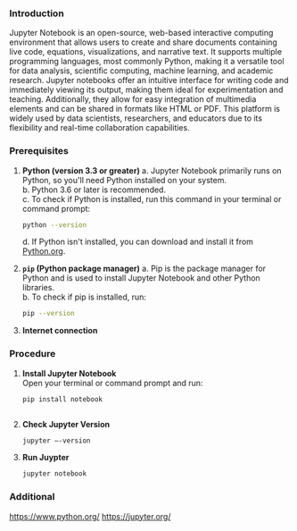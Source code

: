 ### Introduction
Jupyter Notebook is an open-source, web-based interactive computing environment that allows users to create and share documents containing live code, equations, visualizations, and narrative text. It supports multiple programming languages, most commonly Python, making it a versatile tool for data analysis, scientific computing, machine learning, and academic research. Jupyter notebooks offer an intuitive interface for writing code and immediately viewing its output, making them ideal for experimentation and teaching. Additionally, they allow for easy integration of multimedia elements and can be shared in formats like HTML or PDF. This platform is widely used by data scientists, researchers, and educators due to its flexibility and real-time collaboration capabilities.

### Prerequisites
1. **Python (version 3.3 or greater)**
   a. Jupyter Notebook primarily runs on Python, so you'll need Python installed on your system.  
   b. Python 3.6 or later is recommended.  
   c. To check if Python is installed, run this command in your terminal or command prompt:
   
      ```bash
      python --version
      ```  
   d. If Python isn't installed, you can download and install it from [Python.org](https://www.python.org/).

3. **`pip` (Python package manager)**
   a. Pip is the package manager for Python and is used to install Jupyter Notebook and other Python libraries.  
   b. To check if pip is installed, run:
   
      ```bash
      pip --version
      ```

4. **Internet connection**

### Procedure
1. **Install Jupyter Notebook**  
   Open your terminal or command prompt and run:
   
   ```bash
   pip install notebook



3. **Check Jupyter Version**

   ```bash
   jupyter –-version

4. **Run Juypter**
   
   ```bash
   jupyter notebook

### Additional 
https://www.python.org/
https://jupyter.org/


